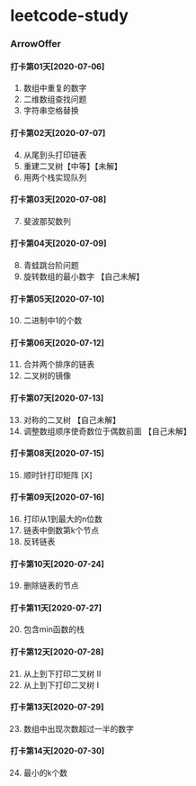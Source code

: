 # leetcode-study

### ArrowOffer
#### 打卡第01天[2020-07-06]
1. 数组中重复的数字
2. 二维数组查找问题
3. 字符串空格替换
#### 打卡第02天[2020-07-07]
4. 从尾到头打印链表
5. 重建二叉树【中等】【未解】
6. 用两个栈实现队列
#### 打卡第03天[2020-07-08]
7. 斐波那契数列
#### 打卡第04天[2020-07-09]
8. 青蛙跳台阶问题
9. 旋转数组的最小数字 【自己未解】
#### 打卡第05天[2020-07-10]
10. 二进制中1的个数
#### 打卡第06天[2020-07-12]
11. 合并两个排序的链表
12. 二叉树的镜像
#### 打卡第07天[2020-07-13]
13. 对称的二叉树 【自己未解】
14. 调整数组顺序使奇数位于偶数前面 【自己未解】
#### 打卡第08天[2020-07-15]
15. 顺时针打印矩阵 [X]
#### 打卡第09天[2020-07-16]
16. 打印从1到最大的n位数
17. 链表中倒数第k个节点
18. 反转链表
#### 打卡第10天[2020-07-24]
19. 删除链表的节点
#### 打卡第11天[2020-07-27]
20. 包含min函数的栈
#### 打卡第12天[2020-07-28]
21. 从上到下打印二叉树 II
22. 从上到下打印二叉树 I
#### 打卡第13天[2020-07-29]
23. 数组中出现次数超过一半的数字
#### 打卡第14天[2020-07-30]
24. 最小的k个数